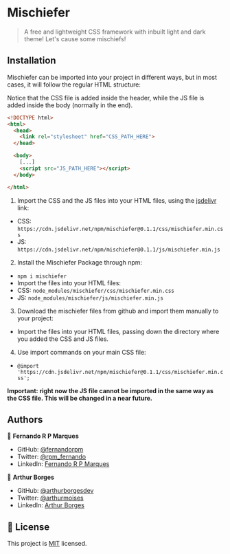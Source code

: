 # Mischiefer
> A free and lightweight CSS framework with inbuilt light and dark theme! Let's cause some mischiefs!

## Installation
Mischiefer can be imported into your project in different ways, but in most cases, it will follow the regular HTML structure:

Notice that the CSS file is added inside the header, while the JS file is added inside the body (normally in the end).
```html
<!DOCTYPE html>
<html>
  <head>
    <link rel="stylesheet" href="CSS_PATH_HERE">
  </head>

  <body>
    [...]
    <script src="JS_PATH_HERE"></script>
  </body>

</html>
```

1. Import the CSS and the JS files into your HTML files, using the [jsdelivr](https://www.jsdelivr.com/) link:
- CSS: `https://cdn.jsdelivr.net/npm/mischiefer@0.1.1/css/mischiefer.min.css`
- JS: `https://cdn.jsdelivr.net/npm/mischiefer@0.1.1/js/mischiefer.min.js`

2. Install the Mischiefer Package through npm:
- `npm i mischiefer`
- Import the files into your HTML files:
- CSS: `node_modules/mischiefer/css/mischiefer.min.css`
- JS: `node_modules/mischiefer/js/mischiefer.min.js`

3. Download the mischiefer files from github and import them manually to your project:
- Import the files into your HTML files, passing down the directory where you added the CSS and JS files.

4. Use import commands on your main CSS file: 
- `@import 'https://cdn.jsdelivr.net/npm/mischiefer@0.1.1/css/mischiefer.min.css';`

**Important: right now the JS file cannot be imported in the same way as the CSS file. This will be changed in a near future.**

## Authors

👤 **Fernando R P Marques**

- GitHub: [@fernandorpm](https://github.com/fernandorpm)
- Twitter: [@rpm_fernando](https://twitter.com/rpm_fernando)
- LinkedIn: [Fernando R P Marques](https://linkedin.com/in/fernandorpm)

👤 **Arthur Borges**

- GitHub: [@arthurborgesdev](https://github.com/arthurborgesdev)
- Twitter: [@arthurmoises](https://twitter.com/arthurmoises)
- LinkedIn: [Arthur Borges](https://www.linkedin.com/in/arthurmoises/)

## 📝 License

This project is [MIT](./LICENSE) licensed.